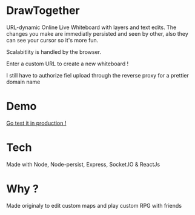 # DrawTogether

URL-dynamic Online Live Whiteboard with layers and text edits. The changes you make are immediatly persisted and seen by other, also they can see your cursor so it's more fun. 

Scalabitlity is handled by the browser.

Enter a custom URL to create a new whiteboard !

I still have to authorize fiel upload through the reverse proxy for a prettier domain name

# Demo 

[Go test it in production !](http://hosh.it:9001/)

# Tech

Made with Node, Node-persist, Express, Socket.IO & ReactJs

# Why ?

Made originaly to edit custom maps and play custom RPG with friends
